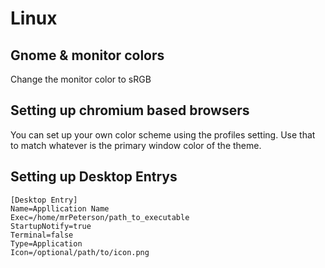 # Linux

## Gnome & monitor colors

Change the monitor color to sRGB

## Setting up chromium based browsers

You can set up your own color scheme using the profiles setting. Use that to match whatever is the primary window color of the theme.

## Setting up Desktop Entrys
```
[Desktop Entry]
Name=Appllication Name
Exec=/home/mrPeterson/path_to_executable
StartupNotify=true
Terminal=false
Type=Application
Icon=/optional/path/to/icon.png
```